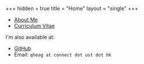 +++
hidden = true
title = "Home"
layout = "single"
+++

* [About Me](/pages/about/)
* [Curriculum Vitae](/files/CV.pdf)

I'm also available at:

* [GitHub](https://github.com/phyqh)
* Email: `qheag at connect dot ust dot hk`
